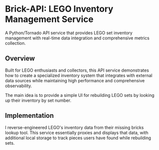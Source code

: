 
# Brick-API: LEGO Inventory Management Service

A Python/Tornado API service that provides LEGO set inventory management with real-time data integration and comprehensive metrics collection.

## Overview

Built for LEGO enthusiasts and collectors, this API service demonstrates how to create a specialized inventory system that integrates with external data sources while maintaining high performance and comprehensive observability.

The main idea is to provide a simple UI for rebuilding LEGO sets by looking up their inventory by set number.

## Implementation

I reverse-engineered LEGO's inventory data from their missing bricks lookup tool. This service essentially proxies and displays that data, with additional local storage to track pieces users have found while rebuilding sets.

